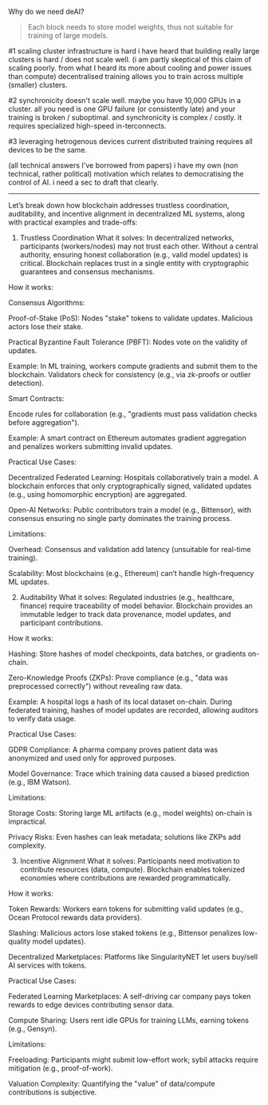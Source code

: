 Why do we need deAI?

> Each block needs to store model weights, thus not suitable for training of large models.

#1 scaling cluster infrastructure is hard
i have heard that building really large clusters is hard / does not scale well. (i am partly skeptical of this claim of scaling poorly. from what I heard its more about cooling and power issues than compute)
decentralised training allows you to train across multiple (smaller) clusters.

#2 synchronicity doesn't scale well.
maybe you have 10,000 GPUs in a cluster. all you need is one GPU failure (or consistently late) and your training is broken / suboptimal.
and synchronicity is complex / costly. it requires specialized high-speed in-terconnects.

#3 leveraging hetrogenous devices
current distributed training requires all devices to be the same.

(all technical answers I've borrowed from papers)
i have my own (non technical, rather political) motivation which relates to democratising the control of AI. i need a sec to draft that clearly.


***

Let’s break down how blockchain addresses trustless coordination, auditability, and incentive alignment in decentralized ML systems, along with practical examples and trade-offs:

1. Trustless Coordination
What it solves:
In decentralized networks, participants (workers/nodes) may not trust each other. Without a central authority, ensuring honest collaboration (e.g., valid model updates) is critical. Blockchain replaces trust in a single entity with cryptographic guarantees and consensus mechanisms.

How it works:

Consensus Algorithms:

Proof-of-Stake (PoS): Nodes "stake" tokens to validate updates. Malicious actors lose their stake.

Practical Byzantine Fault Tolerance (PBFT): Nodes vote on the validity of updates.

Example: In ML training, workers compute gradients and submit them to the blockchain. Validators check for consistency (e.g., via zk-proofs or outlier detection).

Smart Contracts:

Encode rules for collaboration (e.g., "gradients must pass validation checks before aggregation").

Example: A smart contract on Ethereum automates gradient aggregation and penalizes workers submitting invalid updates.

Practical Use Cases:

Decentralized Federated Learning: Hospitals collaboratively train a model. A blockchain enforces that only cryptographically signed, validated updates (e.g., using homomorphic encryption) are aggregated.

Open-AI Networks: Public contributors train a model (e.g., Bittensor), with consensus ensuring no single party dominates the training process.

Limitations:

Overhead: Consensus and validation add latency (unsuitable for real-time training).

Scalability: Most blockchains (e.g., Ethereum) can’t handle high-frequency ML updates.

2. Auditability
What it solves:
Regulated industries (e.g., healthcare, finance) require traceability of model behavior. Blockchain provides an immutable ledger to track data provenance, model updates, and participant contributions.

How it works:

Hashing: Store hashes of model checkpoints, data batches, or gradients on-chain.

Zero-Knowledge Proofs (ZKPs): Prove compliance (e.g., "data was preprocessed correctly") without revealing raw data.

Example: A hospital logs a hash of its local dataset on-chain. During federated training, hashes of model updates are recorded, allowing auditors to verify data usage.

Practical Use Cases:

GDPR Compliance: A pharma company proves patient data was anonymized and used only for approved purposes.

Model Governance: Trace which training data caused a biased prediction (e.g., IBM Watson).

Limitations:

Storage Costs: Storing large ML artifacts (e.g., model weights) on-chain is impractical.

Privacy Risks: Even hashes can leak metadata; solutions like ZKPs add complexity.

3. Incentive Alignment
What it solves:
Participants need motivation to contribute resources (data, compute). Blockchain enables tokenized economies where contributions are rewarded programmatically.

How it works:

Token Rewards: Workers earn tokens for submitting valid updates (e.g., Ocean Protocol rewards data providers).

Slashing: Malicious actors lose staked tokens (e.g., Bittensor penalizes low-quality model updates).

Decentralized Marketplaces: Platforms like SingularityNET let users buy/sell AI services with tokens.

Practical Use Cases:

Federated Learning Marketplaces: A self-driving car company pays token rewards to edge devices contributing sensor data.

Compute Sharing: Users rent idle GPUs for training LLMs, earning tokens (e.g., Gensyn).

Limitations:

Freeloading: Participants might submit low-effort work; sybil attacks require mitigation (e.g., proof-of-work).

Valuation Complexity: Quantifying the "value" of data/compute contributions is subjective.